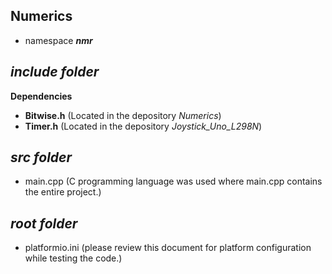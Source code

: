 ## Numerics

- namespace ***nmr***

## ***include folder***

**Dependencies**

- **Bitwise.h**         (Located in the depository *Numerics*)
- **Timer.h**           (Located in the depository *Joystick_Uno_L298N*)

## ***src folder***

- main.cpp (C programming language was used where main.cpp contains the entire project.)

## ***root folder***

- platformio.ini        (please review this document for platform configuration while testing the code.)
